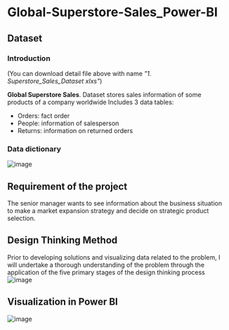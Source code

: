 # Global-Superstore-Sales_Power-BI
## Dataset 
### Introduction
(You can download detail file above with name _"1. Superstore_Sales_Dataset xlxs"_)

**Global Superstore Sales**. Dataset stores sales information of some products of a company worldwide
Includes 3 data tables: 
* Orders: fact order
* People: information of salesperson
* Returns: information on returned orders
### Data dictionary
![image](https://user-images.githubusercontent.com/129883764/233850596-17a19294-72dd-43b7-b240-a93da2ad9070.png)

## Requirement of the project
The senior manager wants to see information about the business situation to make a market expansion strategy and decide on strategic product selection.
## Design Thinking Method
Prior to developing solutions and visualizing data related to the problem, I will undertake a thorough understanding of the problem through the application of the five primary stages of the design thinking process			
![image](https://user-images.githubusercontent.com/129883764/233848893-5a43a918-79ce-4b75-9b44-b077f0f41882.png)
## Visualization in Power BI
![image](https://user-images.githubusercontent.com/129883764/233850447-8167785b-2162-49d8-af95-e09781981631.png)
